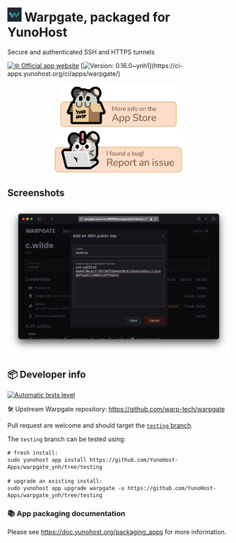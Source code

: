 <!--
N.B.: This README was automatically generated by <https://github.com/YunoHost/apps_tools/blob/main/readme_generator>
It shall NOT be edited by hand.
-->

<h1>
  <img src="https://raw.githubusercontent.com/YunoHost/apps/main/logos/warpgate.png" width="32px" alt="Logo of Warpgate">
  Warpgate, packaged for YunoHost
</h1>

Secure and authenticated SSH and HTTPS tunnels

[![🌐 Official app website](https://img.shields.io/badge/Official_app_website-darkgreen?style=for-the-badge)](https://warpgate.null.page/)
[![Version: 0.16.0~ynh1](https://img.shields.io/badge/Version-0.16.0~ynh1-rgb(18,138,11)?style=for-the-badge)](https://ci-apps.yunohost.org/ci/apps/warpgate/)

<div align="center">
<a href="https://apps.yunohost.org/app/warpgate"><img height="100px" src="https://github.com/YunoHost/yunohost-artwork/raw/refs/heads/main/badges/neopossum-badges/badge_more_info_on_the_appstore.svg"/></a>
<a href="https://github.com/YunoHost-Apps/warpgate_ynh/issues"><img height="100px" src="https://github.com/YunoHost/yunohost-artwork/raw/refs/heads/main/badges/neopossum-badges/badge_report_an_issue.svg"/></a>
</div>


## Screenshots
![Screenshot of Warpgate](./doc/screenshots/screenshot.png)

## 📦 Developer info

[![Automatic tests level](https://apps.yunohost.org/badge/cilevel/warpgate)](https://ci-apps.yunohost.org/ci/apps/warpgate/)

🛠️ Upstream Warpgate repository: <https://github.com/warp-tech/warpgate>

Pull request are welcome and should target the [`testing` branch](https://github.com/YunoHost-Apps/warpgate_ynh/tree/testing).

The `testing` branch can be tested using:
```
# fresh install:
sudo yunohost app install https://github.com/YunoHost-Apps/warpgate_ynh/tree/testing

# upgrade an existing install:
sudo yunohost app upgrade warpgate -u https://github.com/YunoHost-Apps/warpgate_ynh/tree/testing
```

### 📚 App packaging documentation

Please see <https://doc.yunohost.org/packaging_apps> for more information.